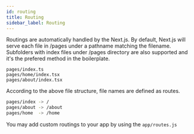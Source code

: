 ```yaml
---
id: routing
title: Routing
sidebar_label: Routing
---
```



Routings are automatically handled by the Next.js. By default, Next.js will serve each file in /pages under a pathname matching the filename. Subfolders with index files under /pages directory are also supported and it's the prefered method in the boilerplate.
<br>


```
pages/index.ts
pages/home/index.tsx
pages/about/index.tsx
```


According to the above file structure, file names are defined as routes.

```sh
pages/index -> /
pages/about -> /about
pages/home  -> /home
```


You may add custom routings to your app by using the ```app/routes.js``` 
